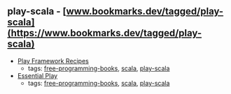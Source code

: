 play-scala - [www.bookmarks.dev/tagged/play-scala](https://www.bookmarks.dev/tagged/play-scala) 
---
* [Play Framework Recipes](http://alvinalexander.com/scala/scala-cookbook-play-framework-recipes-pdf-ebook)
    * tags: [free-programming-books](../tags/free-programming-books.md), [scala](../tags/scala.md), [play-scala](../tags/play-scala.md)
* [Essential Play](http://underscore.io/books/essential-play/)
    * tags: [free-programming-books](../tags/free-programming-books.md), [scala](../tags/scala.md), [play-scala](../tags/play-scala.md)
